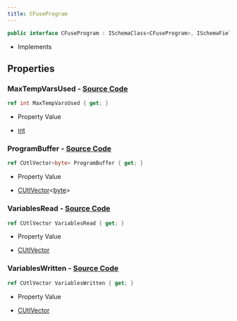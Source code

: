 ```yaml
---
title: CFuseProgram
---
```


```csharp
public interface CFuseProgram : ISchemaClass<CFuseProgram>, ISchemaField, ISchemaClass, INativeHandle
```

- Implements

## Properties

### **MaxTempVarsUsed** - [Source Code](https://github.com/swiftly-solution/swiftlys2/blob/main/managed/src/SwiftlyS2.Generated/Schemas/Interfaces/CFuseProgram.cs#L24)

```csharp
ref int MaxTempVarsUsed { get; }
```

- Property Value

- [int](https://learn.microsoft.com/dotnet/api/system.int32)

### **ProgramBuffer** - [Source Code](https://github.com/swiftly-solution/swiftlys2/blob/main/managed/src/SwiftlyS2.Generated/Schemas/Interfaces/CFuseProgram.cs#L16)

```csharp
ref CUtlVector<byte> ProgramBuffer { get; }
```

- Property Value

- [CUtlVector](/docs/api/-1)<[byte](https://learn.microsoft.com/dotnet/api/system.byte)>

### **VariablesRead** - [Source Code](https://github.com/swiftly-solution/swiftlys2/blob/main/managed/src/SwiftlyS2.Generated/Schemas/Interfaces/CFuseProgram.cs#L19)

```csharp
ref CUtlVector VariablesRead { get; }
```

- Property Value

- [CUtlVector](/docs/api/)

### **VariablesWritten** - [Source Code](https://github.com/swiftly-solution/swiftlys2/blob/main/managed/src/SwiftlyS2.Generated/Schemas/Interfaces/CFuseProgram.cs#L22)

```csharp
ref CUtlVector VariablesWritten { get; }
```

- Property Value

- [CUtlVector](/docs/api/)


